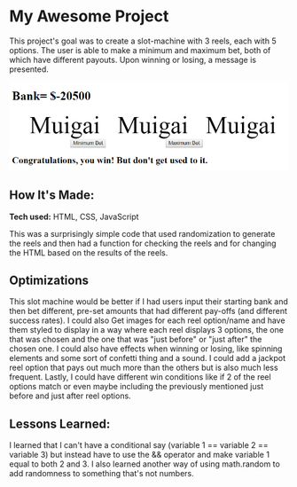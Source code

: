 # My Awesome Project
This project's goal was to create a slot-machine with 3 reels, each with 5 options. The user is able to make a minimum and maximum bet, both of which have different payouts. Upon winning or losing, a message is presented.

![screenshot of slot machine](images/slot-machine.png)

## How It's Made:

**Tech used:** HTML, CSS, JavaScript

This was a surprisingly simple code that used randomization to generate the reels and then had a function for checking the reels and for changing the HTML based on the results of the reels.

## Optimizations
This slot machine would be better if I had users input their starting bank and then bet different, pre-set amounts that had different pay-offs (and different success rates). I could also Get images for each reel option/name and have them styled to display in a way where each reel displays 3 options, the one that was chosen and the one that was "just before" or "just after" the chosen one. I could also have effects when winning or losing, like spinning elements and some sort of confetti thing and a sound. I could add a jackpot reel option that pays out much more than the others but is also much less frequent. Lastly, I could have different win conditions like if 2 of the reel options match or even maybe including the previously mentioned just before and just after reel options.

## Lessons Learned:

I learned that I can't have a conditional say (variable 1 == variable 2 == variable 3) but instead have to use the && operator and make variable 1 equal to both 2 and 3. I also learned another way of using math.random to add randomness to something that's not numbers.
